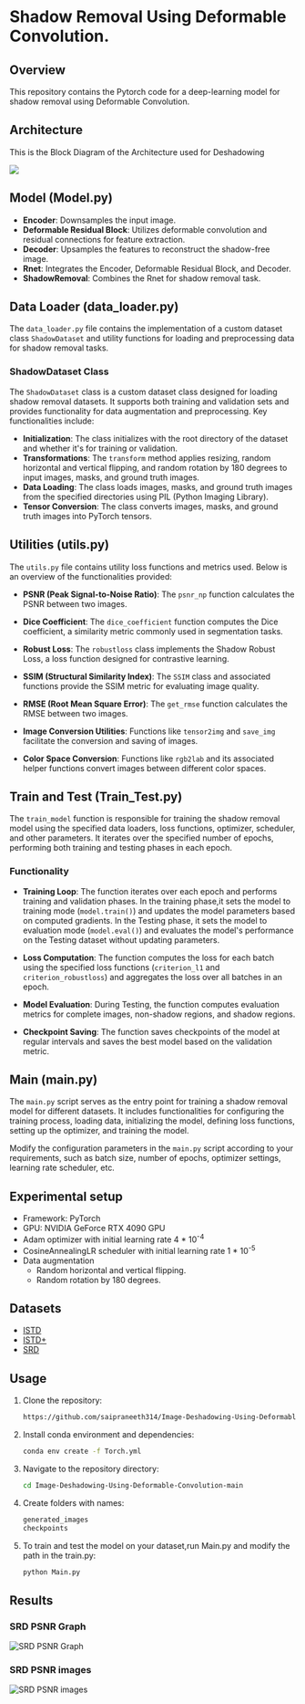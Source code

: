 # Shadow Removal Using Deformable Convolution.

## Overview

This repository contains the Pytorch code for a deep-learning model for shadow removal using Deformable Convolution.

## Architecture
This is the Block Diagram of the Architecture used for Deshadowing

![](Architecture_Block_Diagram.png)  

  
## Model (Model.py)

- **Encoder**: Downsamples the input image.
- **Deformable Residual Block**: Utilizes deformable convolution and residual connections for feature extraction.
- **Decoder**: Upsamples the features to reconstruct the shadow-free image.
- **Rnet**: Integrates the Encoder, Deformable Residual Block, and Decoder.
- **ShadowRemoval**: Combines the Rnet for shadow removal task.


## Data Loader (data_loader.py)

The `data_loader.py` file contains the implementation of a custom dataset class `ShadowDataset` and
utility functions for loading and preprocessing data for shadow removal tasks.

### ShadowDataset Class

The `ShadowDataset` class is a custom dataset class designed for loading shadow removal datasets.
It supports both training and validation sets and provides functionality for data augmentation and preprocessing.
Key functionalities include:

- **Initialization**: The class initializes with the root directory of the dataset and whether it's for training or validation.
- **Transformations**: The `transform` method applies resizing, random horizontal and vertical flipping, and
   random rotation by 180 degrees to input images, masks, and ground truth images.
- **Data Loading**: The class loads images, masks, and ground truth images from the specified directories using PIL (Python Imaging Library).
- **Tensor Conversion**: The class converts images, masks, and ground truth images into PyTorch tensors.


## Utilities (utils.py)

The `utils.py` file contains utility loss functions and metrics used. Below is an overview of the functionalities provided:

- **PSNR (Peak Signal-to-Noise Ratio)**: The `psnr_np` function calculates the PSNR between two images.

- **Dice Coefficient**: The `dice_coefficient` function computes the Dice coefficient, a similarity metric commonly used in segmentation tasks.

- **Robust Loss**: The `robustloss` class implements the Shadow Robust Loss, a loss function designed for contrastive learning.

- **SSIM (Structural Similarity Index)**: The `SSIM` class and associated functions provide the SSIM metric for evaluating image quality.

- **RMSE (Root Mean Square Error)**: The `get_rmse` function calculates the RMSE between two images.

- **Image Conversion Utilities**: Functions like `tensor2img` and `save_img` facilitate the conversion and saving of images.

- **Color Space Conversion**: Functions like `rgb2lab` and its associated helper functions convert images between different color spaces.


## Train and Test (Train_Test.py)

The `train_model` function is responsible for training the shadow removal model using the specified data loaders, loss functions, optimizer,
scheduler, and other parameters. It iterates over the specified number of epochs, performing both training and testing phases in each epoch.

### Functionality

- **Training Loop**: The function iterates over each epoch and performs training and validation phases.
   In the training phase,it sets the model to training mode (`model.train()`) and updates the model parameters based on computed gradients.
   In the Testing phase, it sets the model to evaluation mode (`model.eval()`) and evaluates the model's performance on the Testing dataset without updating parameters.

- **Loss Computation**: The function computes the loss for each batch using the specified loss functions (`criterion_l1` and `criterion_robustloss`)
    and aggregates the loss over all batches in an epoch.

- **Model Evaluation**: During Testing, the function computes evaluation metrics for complete images, non-shadow regions, and shadow regions.

- **Checkpoint Saving**: The function saves checkpoints of the model at regular intervals and saves the best model based on the validation metric.


## Main (main.py)

The `main.py` script serves as the entry point for training a shadow removal model for different datasets.
It includes functionalities for configuring the training process, loading data, initializing the model, defining loss functions, 
setting up the optimizer, and training the model.

Modify the configuration parameters in the `main.py` script according to your requirements,
such as batch size, number of epochs, optimizer settings, learning rate scheduler, etc.


## Experimental setup
- Framework: PyTorch
- GPU: NVIDIA GeForce RTX 4090 GPU
- Adam optimizer with initial learning rate 4 * 10<sup>-4</sup>
- CosineAnnealingLR scheduler with initial learning rate 1 * 10<sup>-5</sup>
- Data augmentation
  - Random horizontal and vertical flipping.
  - Random rotation by 180 degrees.
    
## Datasets
- [ISTD](https://drive.google.com/file/d/1I0qw-65KBA6np8vIZzO6oeiOvcDBttAY/view)
- [ISTD+](https://drive.google.com/file/d/1rsCSWrotVnKFUqu9A_Nw9Uf-bJq_ryOv/view)
- [SRD](https://drive.google.com/file/d/1W8vBRJYDG9imMgr9I2XaA13tlFIEHOjS/view)


## Usage
1. Clone the repository:
    ```bash
    https://github.com/saipraneeth314/Image-Deshadowing-Using-Deformable-Convolution.git
    ```
2. Install conda environment and dependencies:
    ```bash
    conda env create -f Torch.yml
    ```
3. Navigate to the repository directory:
    ```bash
    cd Image-Deshadowing-Using-Deformable-Convolution-main
    ```
4. Create folders with names:
    ```bash
    generated_images
    checkpoints
    ```
5. To train and test the model on your dataset,run Main.py and modify the path in the train.py:
    ```bash
    python Main.py
    ```
    
## Results
### SRD PSNR Graph
![SRD PSNR Graph](Graphs/SRD_PSNR.png)

### SRD PSNR images
![SRD PSNR images](Result_Images/Img_SRD_PSNR.png)
